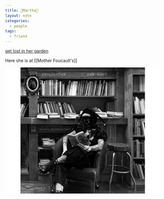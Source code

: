 ```yaml
---
title: 💖Martha💖
layout: note
categories:
  - people
tags:
  - friend
---
```


[get lost in her garden](http://athousandcirclets.garden)

Here she is at [[Mother Foucault's]]

![A beautiful young woman dressed like a traditional jester in a handmade outfit reading a book in the philosophy section of a bookstore](/assets/notes/marfool.png)